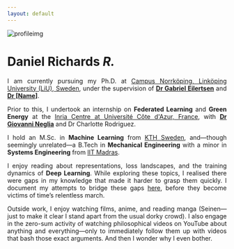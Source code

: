 ```yaml
---
layout: default
---
```

![profileimg](/assets/profile.jpg)
# Daniel Richards ***R.***
<p style="text-align: justify;">
  I am currently pursuing my Ph.D. at 
  <a href="https://liu.se/en" target="_blank">Campus Norrköping, Linköping University (LiU), Sweden</a>, under the supervision of 
  <a href="https://liu.se/en/employee/gabei62" target="_blank"><strong>Dr Gabriel Eilertsen</strong></a> and 
  <a href="https://liu.se/en/employee/danjo37" target="_blank"><strong>Dr [Name]</strong></a>.
</p>

<p style="text-align: justify;">
  Prior to this, I undertook an internship on <strong>Federated Learning</strong> and <strong>Green Energy</strong> at the 
  <a href="https://www.inria.fr/fr/centre-inria-universite-cote-azur" target="_blank">Inria Centre at Université Côte d'Azur, France</a>, with 
  <a href="http://www-sop.inria.fr/members/Giovanni.Neglia/" target="_blank"><strong>Dr Giovanni Neglia</strong></a> and Dr Charlotte Rodriguez.
</p>

<p style="text-align: justify;">
  I hold an M.Sc. in <strong>Machine Learning</strong> from 
  <a href="https://www.kth.se/" target="_blank">KTH Sweden</a>, and—though seemingly unrelated—a B.Tech in 
  <strong>Mechanical Engineering</strong> with a minor in <strong>Systems Engineering</strong> from 
  <a href="https://www.iitm.ac.in/" target="_blank">IIT Madras</a>.
</p>

<p style="text-align: justify;">
  I enjoy reading about representations, loss landscapes, and the training dynamics of <strong>Deep Learning</strong>.
  While exploring these topics, I realised there were gaps in my knowledge that made it harder to grasp them quickly. I document my attempts to bridge these gaps <a href="/notes.html">here</a>, before they become victims of time’s relentless march.
</p>


<p style="text-align: justify;">
  Outside work, I enjoy watching films, anime, and reading manga (Seinen—just to make it clear I stand apart from the usual dorky crowd). I also engage in the zero-sum activity of watching philosophical videos on YouTube about anything and everything—only to immediately follow them up with videos that bash those exact arguments. And then I wonder why I even bother.  
</p>

